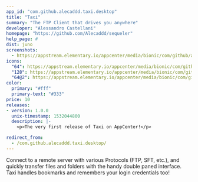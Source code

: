 ```yaml
---
app_id: "com.github.alecaddd.taxi.desktop"
title: "Taxi"
summary: "The FTP Client that drives you anywhere"
developer: "Alessandro Castellani"
homepage: "https://github.com/Alecaddd/sequeler"
help_page: #
dist: juno
screenshots:
  - https://appstream.elementary.io/appcenter/media/bionic/com/github/alecaddd.taxi/44A65467852452000768F94FBB962557/screenshots/image-1_orig.png
icons:
  "64": https://appstream.elementary.io/appcenter/media/bionic/com/github/alecaddd.taxi/44A65467852452000768F94FBB962557/icons/64x64/com.github.alecaddd.taxi_com.github.alecaddd.taxi.png
  "128": https://appstream.elementary.io/appcenter/media/bionic/com/github/alecaddd.taxi/44A65467852452000768F94FBB962557/icons/128x128/com.github.alecaddd.taxi_com.github.alecaddd.taxi.png
  "64@2": https://appstream.elementary.io/appcenter/media/bionic/com/github/alecaddd.taxi/44A65467852452000768F94FBB962557/icons/64x64@2/com.github.alecaddd.taxi_com.github.alecaddd.taxi.png
color:
  primary: "#fff"
  primary-text: "#333"
price: 10
releases:
- version: 1.0.0
  unix-timestamp: 1532044800
  description: |-
    <p>The very first release of Taxi on AppCenter!</p>

redirect_from:
  - /com.github.alecaddd.taxi.desktop/
---
```

<p>Connect to a remote server with various Protocols (FTP, SFT, etc.), and quickly transfer files and folders with the handy double paned interface. Taxi handles bookmarks and remembers your login credentials too!</p>
